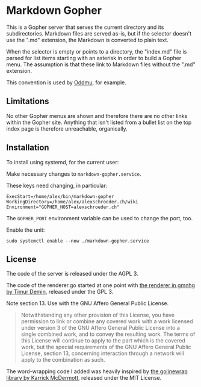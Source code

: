 # Markdown Gopher

This is a Gopher server that serves the current directory and its
subdirectories. Markdown files are served as-is, but if the selector
doesn't use the ".md" extension, the Markdown is converted to plain
text.

When the selector is empty or points to a directory, the "index.md"
file is parsed for list items starting with an asterisk in order to
build a Gopher menu. The assumption is that these link to Markdown
files without the ".md" extension.

This convention is used by
[Oddmu](https://src.alexschroeder.ch/oddmu.git), for example.

## Limitations

No other Gopher menus are shown and therefore there are no other links
within the Gopher site. Anything that isn't listed from a bullet list
on the top index page is therefore unreachable, organically.

## Installation

To install using systemd, for the current user:

Make necessary changes to `markdown-gopher.service`.

These keys need changing, in particular:

```
ExecStart=/home/alex/bin/markdown-gopher
WorkingDirectory=/home/alex/alexschroeder.ch/wiki
Environment="GOPHER_HOST=alexschroeder.ch"
```

The `GOPHER_PORT` environment variable can be used to change the port,
too.

Enable the unit:

```
sudo systemctl enable --now ./markdown-gopher.service
```

## License

The code of the server is released under the AGPL 3.

The code of the renderer.go started at one point with [the renderer in
gmnhg by Timur Demin](https://github.com/tdemin/gmnhg/tree/v0.4.2/internal/renderer),
released under the GPL 3.

Note section 13. Use with the GNU Affero General Public License.

>   Notwithstanding any other provision of this License, you have
> permission to link or combine any covered work with a work licensed
> under version 3 of the GNU Affero General Public License into a
> single combined work, and to convey the resulting work. The terms of
> this License will continue to apply to the part which is the covered
> work, but the special requirements of the GNU Affero General Public
> License, section 13, concerning interaction through a network will
> apply to the combination as such.

The word-wrapping code I added was heavily inspired by [the golinewrap
library by Karrick McDermott](https://godoc.org/github.com/karrick/golinewrap),
released under the MIT License.

